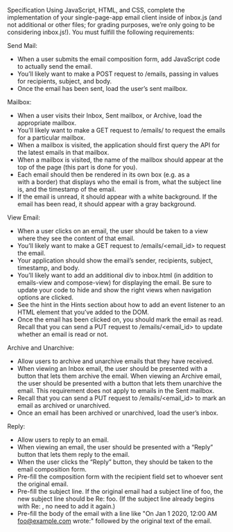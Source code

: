 Specification
Using JavaScript, HTML, and CSS, complete the implementation of your single-page-app email client inside of inbox.js (and not additional or other files; for grading purposes, we’re only going to be considering inbox.js!). You must fulfill the following requirements:

Send Mail:
- When a user submits the email composition form, add JavaScript code to actually send the email.
- You’ll likely want to make a POST request to /emails, passing in values for recipients, subject, and body.
- Once the email has been sent, load the user’s sent mailbox.

Mailbox:
- When a user visits their Inbox, Sent mailbox, or Archive, load the appropriate mailbox.
- You’ll likely want to make a GET request to /emails/<mailbox> to request the emails for a particular mailbox.
- When a mailbox is visited, the application should first query the API for the latest emails in that mailbox.
- When a mailbox is visited, the name of the mailbox should appear at the top of the page (this part is done for you).
- Each email should then be rendered in its own box (e.g. as a <div> with a border) that displays who the email is from, what the subject line is, and the    timestamp of the email.
- If the email is unread, it should appear with a white background. If the email has been read, it should appear with a gray background.
  
View Email:
- When a user clicks on an email, the user should be taken to a view where they see the content of that email.
- You’ll likely want to make a GET request to /emails/<email_id> to request the email.
- Your application should show the email’s sender, recipients, subject, timestamp, and body.
- You’ll likely want to add an additional div to inbox.html (in addition to emails-view and compose-view) for displaying the email. Be sure to update your    code to hide and show the right views when navigation options are clicked.
- See the hint in the Hints section about how to add an event listener to an HTML element that you’ve added to the DOM.
- Once the email has been clicked on, you should mark the email as read. Recall that you can send a PUT request to /emails/<email_id> to update whether an email is read or not.
  
Archive and Unarchive:
- Allow users to archive and unarchive emails that they have received.
- When viewing an Inbox email, the user should be presented with a button that lets them archive the email. When viewing an Archive email, the user should    be presented with a button that lets them unarchive the email. This requirement does not apply to emails in the Sent mailbox.
- Recall that you can send a PUT request to /emails/<email_id> to mark an email as archived or unarchived.
- Once an email has been archived or unarchived, load the user’s inbox.
  
Reply:
- Allow users to reply to an email.
- When viewing an email, the user should be presented with a “Reply” button that lets them reply to the email.
- When the user clicks the “Reply” button, they should be taken to the email composition form.
- Pre-fill the composition form with the recipient field set to whoever sent the original email.
- Pre-fill the subject line. If the original email had a subject line of foo, the new subject line should be Re: foo. (If the subject line already begins     with Re: , no need to add it again.)
- Pre-fill the body of the email with a line like "On Jan 1 2020, 12:00 AM foo@example.com wrote:" followed by the original text of the email.
